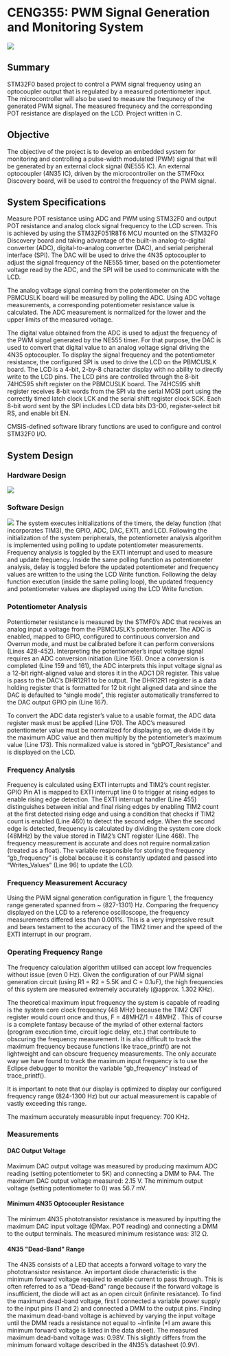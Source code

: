 # CENG355: PWM Signal Generation and Monitoring System

![](https://github.com/morganjlw/CENG355/blob/master/STM32F0.jpg)

## Summary
STM32F0 based project to control a PWM signal frequency using an optocoupler output that is regulated by a measured potentiometer input. The microcontroller will also be used to measure the frequnecy of the generated PWM signal. The measured frequnecy and the corresponding POT resistance are displayed on the LCD. Project written in C.

## Objective
The objective of the project is to develop an embedded system for monitoring and controlling a pulse-width modulated (PWM) signal that will be generated by an external clock signal (NE555 IC). An external optocoupler (4N35 IC), driven by the microcontroller on the STMF0xx Discovery board, will be used to control the frequency of the PWM signal.

## System Specifications
Measure POT resistance using ADC and PWM using STM32F0 and output POT resistance and analog clock signal frequency to the LCD screen. This is achieved by using the STM32F051R8T6 MCU mounted on the STM32F0 Discovery board and taking advantage of the built-in analog-to-digital converter (ADC), digital-to-analog converter (DAC), and serial peripheral interface (SPI). The DAC will be used to drive the 4N35 optocoupler to adjust the signal frequency of the NE555 timer, based on the potentiometer voltage read by the ADC, and the SPI will be used to communicate with the LCD.

The analog voltage signal coming from the potentiometer on the PBMCUSLK board will be measured by polling the ADC. Using ADC voltage measurements, a corresponding potentiometer resistance value is calculated. The ADC measurement is normalized for the lower and the upper limits of the measured voltage.

The digital value obtained from the ADC is used to adjust the frequency of the PWM signal generated by the NE555 timer. For that purpose, the DAC is used to convert that digital value to an analog voltage signal driving the 4N35 optocoupler.
To display the signal frequency and the potentiometer resistance, the configured SPI is used to drive the LCD on the PBMCUSLK board. The LCD is a 4-bit, 2-by-8 character display with no ability to directly write to the LCD pins. The LCD pins are controlled through the 8-bit 74HC595 shift register on the PBMCUSLK board. The 74HC595 shift register receives 8-bit words from the SPI via the serial MOSI port using the correctly timed latch clock LCK and the serial shift register clock SCK. Each 8-bit word sent by the SPI includes LCD data bits D3-D0, register-select bit RS, and enable bit EN.

CMSIS-defined software library functions are used to configure and control STM32F0 I/O.

## System Design
### Hardware Design
![](https://github.com/morganjlw/CENG355/blob/master/Hardware%20Schematic.JPG)
### Software Design
![](https://github.com/morganjlw/CENG355/blob/master/SoftwareDiagram.JPG)
The system executes initializations of the timers, the delay function (that incorporates TIM3), the GPIO, ADC, DAC, EXTI, and LCD. Following the initialization of the system peripherals, the potentiometer analysis algorithm is implemented using polling to update potentiometer measurements. Frequency analysis is toggled by the EXTI interrupt and used to measure and update frequency. Inside the same polling function as potentiometer analysis, delay is toggled before the updated potentiometer and frequency values are written to the using the LCD Write function. Following the delay function execution (inside the same polling loop), the updated frequency and potentiometer values are displayed using the LCD Write function.
### Potentiometer Analysis
Potentiometer resistance is measured by the STMF0’s ADC that receives an analog input a voltage from the PBMCUSLK’s potentiometer. The ADC is enabled, mapped to GPIO, configured to continuous conversion and Overrun mode, and must be calibrated before it can perform conversions (Lines 428-452). Interpreting the potentiometer’s input voltage signal requires an ADC conversion initiation (Line 156). Once a conversion is completed (Line 159 and 161), the ADC interprets this input voltage signal as a 12-bit right-aligned value and stores it in the ADC1 DR register. This value is pass to the DAC’s DHR12R1 to be output. The DHR12R1 register is a data holding register that is formatted for 12 bit right aligned data and since the DAC is defaulted to “single mode”, this register automatically transferred to the DAC output GPIO pin (Line 167).

To convert the ADC data register’s value to a usable format, the ADC data register mask must be applied (Line 170). The ADC’s measured potentiometer value must be normalized for displaying so, we divide it by the maximum ADC value and then multiply by the potentiometer’s maximum value (Line 173). This normalized value is stored in “gbPOT_Resistance” and is displayed on the LCD.

### Frequency Analysis
Frequency is calculated using EXTI interrupts and TIM2’s count register. GPIO Pin A1 is mapped to EXTI interrupt line 0 to trigger at rising edges to enable rising edge detection. The EXTI interrupt handler (Line 455) distinguishes between initial and final rising edges by enabling TIM2 count at the first detected rising edge and using a condition that checks if TIM2 count is enabled (Line 460) to detect the second edge. When the second edge is detected, frequency is calculated by dividing the system core clock (48MHz) by the value stored in TIM2’s CNT register (Line 468). The frequency measurement is accurate and does not require normalization (treated as a float). The variable responsible for storing the frequency “gb_frequency” is global because it is constantly updated and passed into “Writes_Values” (Line 96) to update the LCD.

### Frequency Measurement Accuracy
Using the PWM signal generation configuration in figure 1, the frequency range generated spanned from ~ (827-1301) Hz. Comparing the frequency displayed on the LCD to a reference oscilloscope, the frequency measurements differed less than 0.001%. This is a very impressive result and bears testament to the accuracy of the TIM2 timer and the speed of the EXTI interrupt in our program.

### Operating Frequency Range
The frequency calculation algorithm utilised can accept low frequencies without issue (even 0 Hz). Given the configuration of our PWM signal generation circuit (using R1 = R2 = 5.5K and C = 0.1uF), the high frequencies of this system are measured extremely accurately (@approx. 1.302 KHz).

The theoretical maximum input frequency the system is capable of reading is the system core clock frequency (48 MHz) because the TIM2 CNT register would count once and thus, F = 48MHZ/1 = 48MHZ . This of course is a complete fantasy because of the myriad of other external factors (program execution time, circuit logic delay, etc.) that contribute to obscuring the frequency measurement. It is also difficult to track the maximum frequency because functions like trace_printf() are not lightweight and can obscure frequency measurements. The only accurate way we have found to track the maximum input frequency is to use the Eclipse debugger to monitor the variable “gb_frequency” instead of trace_printf().

It is important to note that our display is optimized to display our configured frequency range (824-1300 Hz) but our actual measurement is capable of vastly exceeding this range.

The maximum accurately measurable input frequency: 700 KHz.

### Measurements
#### DAC Output Voltage
Maximum DAC output voltage was measured by producing maximum ADC reading (setting potentiometer to 5K) and connecting a DMM to PA4. The maximum DAC output voltage measured: 2.15 V. The minimum output voltage (setting potentiometer to 0) was 56.7 mV.

#### Minimum 4N35 Optocoupler Resistance
The minimum 4N35 phototransistor resistance is measured by inputting the maximum DAC input voltage (@Max. POT reading) and connecting a DMM to the output terminals. The measured minimum resistance was: 312 Ω.

#### 4N35 "Dead-Band" Range
The 4N35 consists of a LED that accepts a forward voltage to vary the phototransistor resistance. An important diode characteristic is the minimum forward voltage required to enable current to pass through. This is often referred to as a “Dead-Band” range because if the forward voltage is insufficient, the diode will act as an open circuit (infinite resistance). To find the maximum dead-band voltage, first I connected a variable power supply to the input pins (1 and 2) and connected a DMM to the output pins. Finding the maximum dead-band voltage is achieved by varying the input voltage until the DMM reads a resistance not equal to ~infinite (*I am aware this minimum forward voltage is listed in the data sheet). The measured maximum dead-band voltage was: 0.98V. This slightly differs from the minimum forward voltage described in the 4N35’s datasheet (0.9V).





